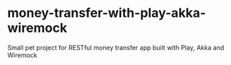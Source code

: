 # money-transfer-with-play-akka-wiremock
Small pet project for RESTful money transfer app built with Play, Akka and Wiremock
